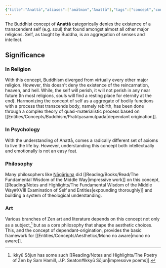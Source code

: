 ```yaml
---
{"title":"Anattā","aliases":["anātman","Anattā"],"tags":["concept","concept/buddhism","concept/theology","concept/philosophy"],"type":"Concept","created":"2023-02-22T12:41:15+06:00","updated":"2023-03-01T16:02:23+06:00","dg-publish":true,"dg-note-icon":2,"dg-path":"Entities/Concepts/Buddhism/Anatman.md","permalink":"/entities/concepts/buddhism/anatman/","dgPassFrontmatter":true,"noteIcon":2}
---
```


The Buddhist concept of **Anattā** categorically denies the existence of a transcendent self (e.g. soul) that found amongst almost all other major religions. Self, as taught by Buddha, is an aggregation of senses and intellect.

## Significance
### In Religion
With this concept, Buddhism diverged from virtually every other major religion. However, this doesn't deny the existence of the reincarnation, heaven, and hell. While, the self will perish, it will not perish in any near future (In most religions, souls will find a resting place for eternity at the end). Harmonizing the concept of self as a aggregate of bodily functions with a process that transcends body, namely rebirth, has been done through a complex theory of quasi-materialistic process based on [[Entities/Concepts/Buddhism/Pratītyasamutpāda\|dependant origination]].
### In Psychology
With the understanding of Anattā, comes a radically different set of axioms to live the life by. However, understanding this concept both intellectually and emotionally is not an easy feat.
### Philosophy
Many philosophers like [Nāgārjuna](https://en.wikipedia.org/wiki/N%C4%81g%C4%81rjuna "Nāgārjuna") did [[Reading/Books/Read/The Fundamental Wisdom of the Middle Way\|impressive work]] on this concept, [[Reading/Notes and Highlights/The Fundamental Wisdom of the Middle Way#XVIII Examination of Self and Entities\|expounding thoroughly]] and building a system of theological understanding.
### Art
Various branches of Zen art and literature depends on this concept not only as a subject,[^1] but as a core philosophy that shape the aesthetic choices. This, and the concept of dependant-origination, provides the basic framework for [[Entities/Concepts/Aesthetics/Mono no aware\|mono no aware]].

[^1]: Ikkyū Sōjun has some such [[Reading/Notes and Highlights/The Poetry of Zen by Sam Hamill, J.P. Seaton#Ikkyū Sōjun\|impressive poems]].